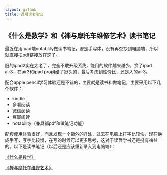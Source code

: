 ```yaml
---
layout: github
title: 近期读书笔记
---
```


## 《什么是数学》和《禅与摩托车维修艺术》读书笔记

最近在用ipad端notablity做读书笔记，都是手写体，没有再誊抄到电脑端，所以就直接把pdf链接放在这了。

旧的ipad2实在太老了，完全不敢升级系统，能用的软件越来越少，换了ipad air3，在air3和ipad pro纠结了挺久的，最后考虑到性价比，还是入的air3。


配合apple pencil学习体验还是不错的，主要就是读书和做笔记，主要采用以下几个软件：
+ kindle
+ 多看阅读
+ 微信阅读
+ 豆瓣阅读
+ notability（兼具都pdf和做笔记功能）

配套使用体验很好，而且发现一个额外的好处，过去在电脑上打字比较快，现在换成手写，写字比较慢，在写的时候可以更多思考，这对于读哲学书还是挺有裨益的。以下是读书笔记（以后还是应该重新录入到电脑端）：

[《什么是数学》](http://www.luolei.site/source/readnote1.pdf)

[《禅与摩托车维修艺术》](http://www.luolei.site/source/readnote2.pdf)



